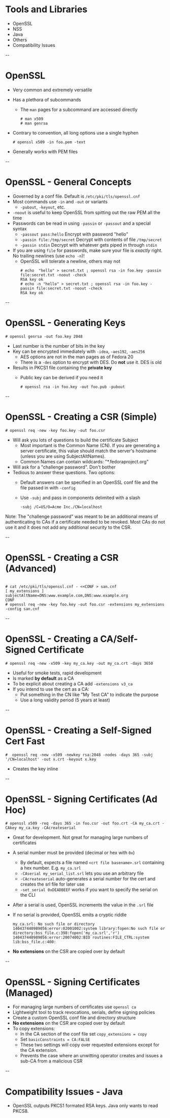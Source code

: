 # Tools and Libraries

- OpenSSL
- NSS
- Java
- Others
- Compatibility Issues

--
# OpenSSL

- Very common and extremely versatile
- Has a plethora of subcommands
  - The `man` pages for a subcommand are accessed directly

    ```none
    # man x509
    # man genrsa
    ```
- Contrary to convention, all long options use a single hyphen

  ```none
  # openssl x509 -in foo.pem -text
  ```
- Generally works with PEM files

--
# OpenSSL - General Concepts

- Governed by a conf file.  Default is `/etc/pki/tls/openssl.cnf`
- Most commands use `-in` and `-out` or variants
  - `-pubout`, `-keyout`, etc.
- `-noout` is useful to keep OpenSSL from spitting out the raw PEM all the
  time
- Passwords can be read in using `-passin` or `-passout` and a special syntax
  - `-passout pass:hello` Encrypt with password "hello"
  - `-passin file:/tmp/secret` Decrypt with contents of file `/tmp/secret`
  - `-passin stdin` Decrypt with whatever gets piped in through `stdin`
- If you are using `file` for passwords, make sure your file is *exactly* right.  No
  trailing newlines (use `echo -n`)!
    - OpenSSL will tolerate a newline, others may not
      ```none
      # echo  "hello" > secret.txt ; openssl rsa -in foo.key -passin file:secret.txt -noout -check
      RSA key ok
      # echo -n "hello" > secret.txt ; openssl rsa -in foo.key -passin file:secret.txt -noout -check
      RSA key ok
      ```
--
# OpenSSL - Generating Keys

```none
# openssl genrsa -out foo.key 2048
```

- Last number is the number of bits in the key
- Key can be encrypted immediately with `-idea`, `-aes192`, `-aes256`
  - AES options are not in the man pages as of Fedora 20
  - There is a `-des` option to encrypt with DES.  Do **not** use it.  DES is old
- Results in PKCS1 file containing the **private key**
  - Public key can be derived if you need it

    ```none
    # openssl rsa -in foo.key -out foo.pub -pubout
    ```

--
# OpenSSL - Creating a CSR (Simple)

```none
# openssl req -new -key foo.key -out foo.csr
```

- Will ask you lots of questions to build the certificate Subject
  - Most important is the Common Name (CN).  If you are generating a server
    certificate, this value should match the server's hostname (unless you
    are using SubjectAltNames).
  - Common Names can contain wildcards: "*.fedoraproject.org"
- Will ask for a "challenge password".  Don't bother
- Tedious to answer these questions. Two options:
  - Default answers can be specified in an OpenSSL conf file and the file
    passed in with `-config`
  - Use `-subj` and pass in components delimited with a slash

    ```none
    -subj /C=US/O=Acme Inc./CN=localhost
    ```

Note:
The "challenge password" was meant to be an additional means of
authenticating to CAs if a certificate needed to be revoked.  Most CAs do not
use it and it does not add any additional security to the CSR.

--
# OpenSSL - Creating a CSR (Advanced)

```none

# cat /etc/pki/tls/openssl.cnf - <<CONF > san.cnf
[ my_extensions ]
subjectAltName=DNS:www.example.com,DNS:www.example.org
CONF
# openssl req -new -key foo.key -out foo.csr -extensions my_extensions -config san.cnf

```

--
# OpenSSL - Creating a CA/Self-Signed Certificate

```none
# openssl req -new -x509 -key my_ca.key -out my_ca.crt -days 3650
```

- Useful for smoke tests, rapid development
- Is marked **by default** as a CA
- To be explicit about creating a CA add `-extensions v3_ca`
- If you intend to use the cert as a CA:
  - Put something in the CN like "My Test CA" to indicate the purpose
  - Use a long validity period (5 years at least)

--
# OpenSSL - Creating a Self-Signed Cert Fast

```none
#  openssl req -new -x509 -newkey rsa:2048 -nodes -days 365 -subj '/CN=localhost' -out x.crt -keyout x.key
```

- Creates the key inline

--
# OpenSSL - Signing Certificates (Ad Hoc)

```none
# openssl x509 -req -days 365 -in foo.csr -out foo.crt -CA my_ca.crt -CAkey my_ca.key -CAcreateserial
```

- Great for development.  Not great for managing large numbers of certificates
- A serial number must be provided (decimal or hex with `0x`)
  - By default, expects a file named `<crt file basename>.srl`
    containing a hex number.  E.g. `my_ca.srl`
  - `-CAserial my_serial_list.srl` lets you use an arbitrary file
  - `-CAcreateserial` auto-generates a serial number for the cert and
    creates the srl file for later use
  - `-set_serial 0xDEADBEEF` works if you want to specify the serial on the
    CLI
- After a serial is used, OpenSSL increments the value in the `.srl` file
- If no serial is provided, OpenSSL emits a cryptic riddle

  ```none
  my_ca.srl: No such file or directory
  140437440989056:error:02001002:system library:fopen:No such file or directory:bss_file.c:398:fopen('my_ca.srl','r')
  140437440989056:error:20074002:BIO routines:FILE_CTRL:system lib:bss_file.c:400:
  ```
- **No extensions** on the CSR are copied over by default

--
# OpenSSL - Signing Certificates (Managed)

- For managing large numbers of certificates use `openssl ca`
- Lightweight tool to track revocations, serials, define signing policies
- Create a custom OpenSSL conf file and directory structure
- **No extensions** on the CSR are copied over by default
- To copy extensions:
  - In the CA section of the conf file set `copy_extensions = copy`
  - Set `basicConstraints = CA:FALSE`
  - These two settings will copy over requested extensions except for the CA
    extension.
  - Prevents the case where an unwitting operator creates and issues a sub-CA
    from a malicious CSR


--
# Compatibility Issues - Java

- OpenSSL outputs PKCS1 formated RSA keys.  Java only wants to read PKCS8.
